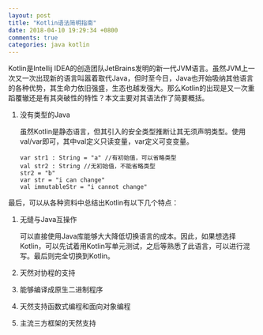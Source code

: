 ```yaml
---
layout: post
title: "Kotlin语法简明指南"
date: 2018-04-10 19:29:34 +0800
comments: true
categories: java kotlin
---
```


Kotlin是Intellij IDEA的创造团队JetBrains发明的新一代JVM语言。虽然JVM上一次又一次出现新的语言叫嚣着取代Java，但时至今日，Java也开始吸纳其他语言的各种优势，其生命力依旧强盛，生态也越发强大。那么Kotlin的出现是又一次重蹈覆辙还是有其突破性的特性？本文主要对其语法作了简要概括。

<!--more-->
 
1. 没有类型的Java

	虽然Kotlin是静态语言，但其引入的安全类型推断让其无须声明类型。使用val/var即可，其中val定义只读变量，var定义可变变量。
	
	```
	var str1 : String = "a" //有初始值，可以省略类型
	val str2 : String //无初始值，不能省略类型
	str2 = "b"
	var str = "i can change"
	val immutableStr = "i cannot change"
	```


最后，可以从各种资料中总结出Kotlin有以下几个特点：

1. 无缝与Java互操作

	可以直接使用Java库能够大大降低切换语言的成本。因此，如果想选择Kotlin，可以先试着用Kotlin写单元测试，之后等熟悉了此语言，可以进行混写。最后则完全切换到Kotlin。
	
1. 天然对协程的支持

1. 能够编译成原生二进制程序

1. 天然支持函数式编程和面向对象编程

1. 主流三方框架的天然支持